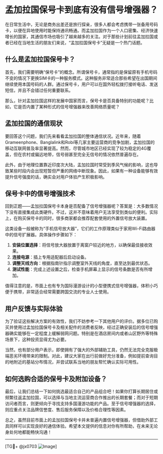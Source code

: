 # 孟加拉国保号卡到底有没有信号增强器？

在日常生活中，无论是商务出差还是旅行探亲，很多人都会考虑携带一张备用号码卡，以便在异地使用时能保持通讯畅通。而孟加拉国作为一个人口密集、经济快速增长的国家，其通信市场也吸引了越来越多的关注。对于那些计划前往孟加拉国或者已经在当地生活的朋友们来说，“孟加拉国保号卡”无疑是一个热门话题。

## 什么是孟加拉国保号卡？

首先，我们需要明确“保号卡”的概念。所谓保号卡，通常指的是保留原有手机号码不变的情况下更换SIM卡的一种服务模式。这种服务非常适合那些希望在出国期间继续使用本国号码的人群。通过保号卡，用户可以在国外轻松拨打接听电话、发送短信，并且不会错过任何重要联系。

那么，针对孟加拉国这样的发展中国家而言，保号卡是否具备特别的功能呢？比如，它是否内置了某种形式的信号增强器来改善网络质量呢？

## 孟加拉国的通信现状

要回答这个问题，我们先来看看孟加拉国的整体通信状况。近年来，随着Grameenphone、Banglalink和Robi等几家主要运营商的竞争加剧，孟加拉国的移动互联网普及率显著提高。然而，尽管城市地区已经实现了较为稳定的4G覆盖，但在农村或偏远地带，信号弱甚至完全无信号的情况依然普遍存在。

此外，由于地理位置靠近印度次大陆，孟加拉国时常受到季风气候的影响，这也导致某些时段内会出现短暂但严重的网络中断现象。因此，如果有一种设备能够有效提升信号强度的话，确实会对用户体验产生积极影响。

## 保号卡中的信号增强技术

回到正题——孟加拉国保号卡本身是否配备了信号增强器呢？答案是：大多数情况下没有直接集成此类硬件。不过，这并不意味着用户无法享受到类似的便利。实际上，在购买保号卡的同时，很多商家都会推荐配套使用的外置信号放大装置。

这类设备一般被称为“手机信号放大器”，它们的工作原理类似于家用Wi-Fi路由器中的信号扩展器。具体操作步骤如下：

1. **安装位置选择**：将信号放大器放置于离窗户较近的地方，以确保最佳接收效果。
2. **连接电源**：插上专用适配器后启动设备。
3. **调整天线方向**：根据指南针指示调整室外天线的角度，直至达到最优状态。
4. **测试性能**：完成上述设置之后，检查手机屏幕上显示的信号条数是否有所增加。

值得注意的是，市面上也有专为国际漫游设计的小型便携式信号增强器，体积小巧便于携带，非常适合经常需要跨国交流的专业人士使用。

## 用户反馈与实际体验

为了验证这些解决方案的有效性，我们不妨参考一下其他用户的评价。据多位已购买并使用过孟加拉国保号卡及相关配件的消费者反映，经过正确安装后的信号增强器确实能够在一定程度上缓解弱网问题。特别是在酒店房间内或者山区野外等特殊场景下，这种投资显得尤为必要。

当然，也有部分用户表示，即使拥有了强大的外部辅助工具，仍然无法完全克服极端恶劣环境带来的限制。对此，建议大家在出行前做好充分准备，例如提前查询目的地附近的基站分布情况，并尝试联系当地的朋友帮忙确认实际可用性。

## 如何选购合适的保号卡及附加设备？

最后，让我们总结一下如何挑选最适合自己的产品组合吧！如果你打算长期居住或频繁往返孟加拉国，可以选择与当地主流运营商合作推出的长期套餐；而对于短期访问者而言，则更倾向于寻找支持多国漫游功能的产品。至于信号增强器的选择，则应重点关注品牌信誉度、售后服务保障以及价格合理性等因素。

总之，虽然目前市面上的孟加拉国保号卡并未普遍内置信号增强器，但借助外部工具同样可以实现良好的通信体验。希望本文提供的信息对你有所帮助，在未来无论身处何地都能畅快沟通！

---

[TG💪+ @jx0703 ![Image](https://github.com/user-attachments/assets/dbca1d08-cadb-493c-b0ec-ad6f7a83f270)]